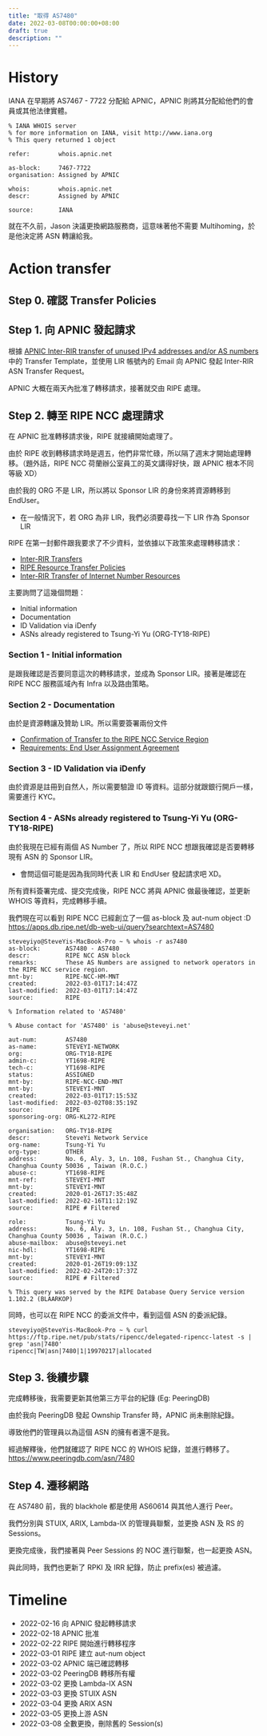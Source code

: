 ```yaml
---
title: "取得 AS7480"
date: 2022-03-08T00:00:00+08:00
draft: true
description: ""
---
```


# History

IANA 在早期將 AS7467 - 7722 分配給 APNIC，APNIC 則將其分配給他們的會員或其他法律實體。

```
% IANA WHOIS server
% for more information on IANA, visit http://www.iana.org
% This query returned 1 object

refer:        whois.apnic.net

as-block:     7467-7722
organisation: Assigned by APNIC

whois:        whois.apnic.net
descr:        Assigned by APNIC

source:       IANA
```

就在不久前，Jason 決議更換網路服務商，這意味著他不需要 Multihoming，於是他決定將 ASN 轉讓給我。

# Action transfer

## Step 0. 確認 Transfer Policies

## Step 1. 向 APNIC 發起請求

根據 [APNIC Inter-RIR transfer of unused IPv4 addresses and/or AS numbers](https://www.apnic.net/manage-ip/manage-resources/transfer-resources/transfer-of-unused-ip-and-as-numbers/transfers-of-unused-ipv4-addresses-and-or-as-numbers-between-apnic-and-an-rir-inter-rir-transfer/) 中的 Transfer Template，並使用 LIR 帳號內的 Email 向 APNIC 發起 Inter-RIR ASN Transfer Request。

APNIC 大概在兩天內批准了轉移請求，接著就交由 RIPE 處理。

## Step 2. 轉至 RIPE NCC 處理請求

在 APNIC 批准轉移請求後，RIPE 就接續開始處理了。

由於 RIPE 收到轉移請求時是週五，他們非常忙碌，所以隔了週末才開始處理轉移。（題外話，RIPE NCC 荷蘭辦公室員工的英文講得好快，跟 APNIC 根本不同等級 XD）

由於我的 ORG 不是 LIR，所以將以 Sponsor LIR 的身份來將資源轉移到 EndUser。

* 在一般情況下，若 ORG 為非 LIR，我們必須要尋找一下 LIR 作為 Sponsor LIR

RIPE 在第一封郵件跟我要求了不少資料，並依據以下政策來處理轉移請求：

- [Inter-RIR Transfers](https://www.ripe.net/manage-ips-and-asns/resource-transfers-and-mergers/inter-rir-transfers)
- [RIPE Resource Transfer Policies](https://www.ripe.net/publications/docs/transfer-policies)
- [Inter-RIR Transfer of Internet Number Resources](https://www.ripe.net/publications/docs/inter-rir-transfer-of-inr)

主要詢問了這幾個問題：

- Initial information
- Documentation
- ID Validation via iDenfy​
- ASNs already registered to Tsung-Yi Yu (ORG-TY18-RIPE)

### Section 1 - Initial information
是跟我確認是否要同意這次的轉移請求，並成為 Sponsor LIR。接著是確認在 RIPE NCC 服務區域內有 Infra 以及路由策略。

### Section 2 - Documentation
由於是資源轉讓及贊助 LIR。所以需要簽署兩份文件
- [Confirmation of Transfer to the RIPE NCC Service Region](https://www.ripe.net/manage-ips-and-asns/resource-transfers-and-mergers/transfers/inter-rir-transfers/inter-rir-transfer-documents/confirmation-of-transfer-to-the-ripe-ncc-service-region)
- [Requirements: End User Assignment Agreement](https://www.ripe.net/manage-ips-and-asns/resource-management/number-resources/independent-resources/requirements )

### Section 3 - ID Validation via iDenfy​
由於資源是註冊到自然人，所以需要驗證 ID 等資料。這部分就跟銀行開戶一樣，需要進行 KYC。

### Section 4 - ASNs already registered to Tsung-Yi Yu (ORG-TY18-RIPE)
由於我現在已經有兩個 AS Number 了，所以 RIPE NCC 想跟我確認是否要轉移現有 ASN 的 Sponsor LIR。

* 會問這個可能是因為我同時代表 LIR 和 EndUser 發起請求吧 XD。

所有資料簽署完成、提交完成後，RIPE NCC 將與 APNIC 做最後確認，並更新 WHOIS 等資料，完成轉移手續。

我們現在可以看到 RIPE NCC 已經創立了一個 as-block 及 aut-num object :D
https://apps.db.ripe.net/db-web-ui/query?searchtext=AS7480

```
steveyiyo@SteveYis-MacBook-Pro ~ % whois -r as7480
as-block:       AS7480 - AS7480
descr:          RIPE NCC ASN block
remarks:        These AS Numbers are assigned to network operators in the RIPE NCC service region.
mnt-by:         RIPE-NCC-HM-MNT
created:        2022-03-01T17:14:47Z
last-modified:  2022-03-01T17:14:47Z
source:         RIPE

% Information related to 'AS7480'

% Abuse contact for 'AS7480' is 'abuse@steveyi.net'

aut-num:        AS7480
as-name:        STEVEYI-NETWORK
org:            ORG-TY18-RIPE
admin-c:        YT1698-RIPE
tech-c:         YT1698-RIPE
status:         ASSIGNED
mnt-by:         RIPE-NCC-END-MNT
mnt-by:         STEVEYI-MNT
created:        2022-03-01T17:15:53Z
last-modified:  2022-03-02T08:35:19Z
source:         RIPE
sponsoring-org: ORG-KL272-RIPE

organisation:   ORG-TY18-RIPE
descr:          SteveYi Network Service
org-name:       Tsung-Yi Yu
org-type:       OTHER
address:        No. 6, Aly. 3, Ln. 108, Fushan St., Changhua City, Changhua County 50036 , Taiwan (R.O.C.)
abuse-c:        YT1698-RIPE
mnt-ref:        STEVEYI-MNT
mnt-by:         STEVEYI-MNT
created:        2020-01-26T17:35:48Z
last-modified:  2022-02-16T11:12:19Z
source:         RIPE # Filtered

role:           Tsung-Yi Yu
address:        No. 6, Aly. 3, Ln. 108, Fushan St., Changhua City, Changhua County 50036 , Taiwan (R.O.C.)
abuse-mailbox:  abuse@steveyi.net
nic-hdl:        YT1698-RIPE
mnt-by:         STEVEYI-MNT
created:        2020-01-26T19:09:13Z
last-modified:  2022-02-24T20:17:37Z
source:         RIPE # Filtered

% This query was served by the RIPE Database Query Service version 1.102.2 (BLAARKOP)
```

同時，也可以在 RIPE NCC 的委派文件中，看到這個 ASN 的委派紀錄。

```
steveyiyo@SteveYis-MacBook-Pro ~ % curl https://ftp.ripe.net/pub/stats/ripencc/delegated-ripencc-latest -s | grep 'asn|7480'
ripencc|TW|asn|7480|1|19970217|allocated
```

## Step 3. 後續步驟

完成轉移後，我需要更新其他第三方平台的紀錄 (Eg: PeeringDB)

由於我向 PeeringDB 發起 Ownship Transfer 時，APNIC 尚未刪除紀錄。

導致他們的管理員以為這個 ASN 的擁有者還不是我。

經過解釋後，他們就確認了 RIPE NCC 的 WHOIS 紀錄，並進行轉移了。
https://www.peeringdb.com/asn/7480

## Step 4. 遷移網路

在 AS7480 前，我的 blackhole 都是使用 AS60614 與其他人進行 Peer。

我們分別與 STUIX, ARIX, Lambda-IX 的管理員聯繫，並更換 ASN 及 RS 的 Sessions。

更換完成後，我們接著與 Peer Sessions 的 NOC 進行聯繫，也一起更換 ASN。

與此同時，我們也更新了 RPKI 及 IRR 紀錄，防止 prefix(es) 被過濾。

# Timeline

- 2022-02-16 向 APNIC 發起轉移請求
- 2022-02-18 APNIC 批准
- 2022-02-22 RIPE 開始進行轉移程序
- 2022-03-01 RIPE 建立 aut-num object
- 2022-03-02 APNIC 端已確認轉移
- 2022-03-02 PeeringDB 轉移所有權
- 2022-03-02 更換 Lambda-IX ASN
- 2022-03-03 更換 STUIX ASN
- 2022-03-04 更換 ARIX ASN
- 2022-03-05 更換上游 ASN
- 2022-03-08 全數更換，刪除舊的 Session(s)